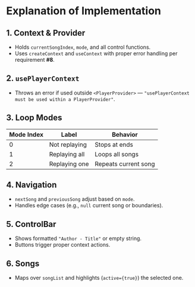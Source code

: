 # Explanation of Implementation

## 1. Context & Provider

- Holds `currentSongIndex`, `mode`, and all control functions.
- Uses `createContext` and `useContext` with proper error handling per requirement **#8**.

## 2. `usePlayerContext`

- Throws an error if used outside `<PlayerProvider>` — `"usePlayerContext must be used within a PlayerProvider"`.

## 3. Loop Modes

| Mode Index | Label         | Behavior             |
| ---------- | ------------- | -------------------- |
| 0          | Not replaying | Stops at ends        |
| 1          | Replaying all | Loops all songs      |
| 2          | Replaying one | Repeats current song |

## 4. Navigation

- `nextSong` and `previousSong` adjust based on `mode`.
- Handles edge cases (e.g., `null` current song or boundaries).

## 5. ControlBar

- Shows formatted `"Author - Title"` or empty string.
- Buttons trigger proper context actions.

## 6. Songs

- Maps over `songList` and highlights (`active={true}`) the selected one.

